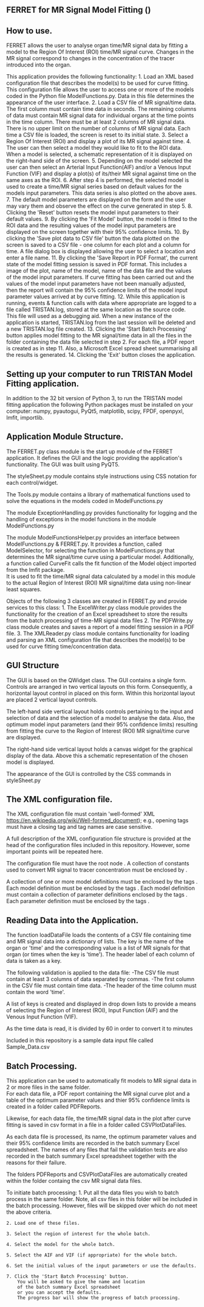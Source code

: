FERRET for MR Signal Model Fitting ()
----------------------
How to use.
------------
   FERRET allows the user to 
   analyse organ time/MR signal data by fitting a model 
   to the Region Of Interest (ROI) time/MR signal curve. 
   Changes in the MR signal correspond to changes in the
   concentration of the tracer introduced into the organ.

   This application provides the following functionality:
		1.  Load an XML based configuration file that describes
			the model(s) to be used for curve fitting. This configuration
			file allows the user to access one or more of the models 
			coded in the Python file ModelFunctions.py.  Data in this
			file determines the appearance of the user interface.
        2.	Load a CSV file of MR signal/time data.  
			The first column must contain time data in seconds. 
			The remaining columns of data must contain MR signal data 
			for individual organs at the time points in the time column. 
			There must be at least 2 columns of MR signal data.  
			There is no upper limit on the number of columns 
			of MR signal data.
			Each time a CSV file is loaded, the screen is reset to its initial state.
        3. Select a Region Of Interest (ROI) and display a plot of its MR signal against
            time.
        4. The user can then select a model they would like to fit to the ROI data.  
            When a model is selected, a schematic representation of it is displayed on the 
            right-hand side of the screen.
        5. Depending on the model selected the user can then select an Arterial Input Function(AIF)
            and/or a Venous Input Function (VIF) and display a plot(s) of its/their MR signal 
            against time on the same axes as the ROI.
        6. After step 4 is performed, the selected model is used to create a time/MR signal series
           based on default values for the models input parameters.  This data series is also plotted 
           on the above axes.
        7. The default model parameters are displayed on the form and the user may vary them
           and observe the effect on the curve generated in step 5.
        8. Clicking the 'Reset' button resets the model input parameters to their default values.
        9. By clicking the 'Fit Model' button, the model is fitted to the ROI data and the resulting
           values of the model input parameters are displayed on the screen together with 
           their 95% confidence limits.
        10. By clicking the 'Save plot data to CSV file' button the data plotted on the screen is saved
            to a CSV file - one column for each plot and a column for time.
            A file dialog box is displayed allowing the user to select a location 
            and enter a file name.
        11. By clicking the 'Save Report in PDF Format', the current state of the model fitting session
            is saved in PDF format.  This includes a image of the plot, name of the model, name of the 
            data file and the values of the model input parameters. If curve fitting has been carried 
            out and the values of the model input parameters have not been manually adjusted, then
            the report will contain the 95% confidence limits of the model input parameter values 
            arrived at by curve fitting.
        12. While this application is running, events & function calls with data where appropriate 
            are logged to a file called TRISTAN.log, stored at the same location as the source code.
            This file will used as a debugging aid. When a new instance of the application is started, 
            TRISTAN.log from the last session will be deleted and a new TRISTAN.log file created.
        13. Clicking the 'Start Batch Processing' button applies model fitting
            to the MR signal/time data in all the files in the folder containing
            the data file selected in step 2.  For each file, a PDF report is created
            as in step 11. Also, a Microsoft Excel spread sheet summarising all
            the results is generated.
        14. Clicking the 'Exit' button closes the application.

Setting up your computer to run TRISTAN Model Fitting application.
-------------------------------------------------------
In addition to the 32 bit version of Python 3, to run the TRISTAN model fitting application
the following Python packages must be installed on your computer:
	numpy,
	pyautogui,
	PyQt5,
	matplotlib,
	scipy,
	FPDF,
	openpyxl,
	lmfit,
	importlib.
		
Application Module Structure.
---------------------------
The FERRET.py class module is the start up module
of the FERRET application. 
It defines the GUI and the logic providing the application's functionality.
The GUI was built using PyQT5.

The styleSheet.py module contains style instructions using 
CSS notation for each control/widget.

The Tools.py module contains a library of mathematical functions
used to solve the equations in the models coded in ModelFunctions.py

The module ExceptionHandling.py provides functionality for 
logging and the handling of exceptions in the model functions
in the module ModelFunctions.py

The module ModelFunctionsHelper.py provides an interface between 
ModelFunctions.py & FERRET.py.  It provides a function, 
called ModelSelector, for selecting the function in ModelFunctions.py 
that determines the MR signal/time curve using a particular model. 
Additionally, a function called CurveFit calls the fit function 
of the Model object imported from the lmfit package.  
It is used to fit the time/MR signal data calculated by a model 
in this module to the actual Region of Interest (ROI) MR signal/time
data using non-linear least squares. 

Objects of the following 3 classes are created in FERRET.py
and provide services to this class:
	1. The ExcelWriter.py class module provides the functionality 
	for the creation of an Excel spreadsheet to store the results 
	from the batch processing of time-MR signal data files
	2. The PDFWrite.py class module creates and saves a report 
	of a model fitting session in a PDF file.
	3. The XMLReader.py class module contains functionality for loading and 
	parsing an XML configuration file that describes the model(s)
	to be used for curve fitting time/concentration data.
  

GUI Structure
--------------
The GUI is based on the QWidget class. The GUI contains a single form.  
Controls are arranged in two vertical layouts on this form.
Consequently, a horizontal layout control in placed on this form. Within this horizontal
layout are placed 2 vertical layout controls.

The left-hand side vertical layout holds controls pertaining to the input and selection of data
and the selection of a model to analyse the data.  Also, the optimum model input parameters 
(and their 95% confidence limits) resulting from fitting the curve to the Region of Interest 
(ROI) MR signal/time curve are displayed.  

The right-hand side vertical layout holds a canvas widget for the graphical
display of the data.  Above this a schematic representation of the chosen 
model is displayed.

The appearance of the GUI is controlled by the CSS commands in styleSheet.py

The XML configuration file.
---------------------------
The XML configuration file must contain 'well-formed' XML 
https://en.wikipedia.org/wiki/Well-formed_document); e.g.,
opening tags must have a closing tag and tag names are 
case sensitive.

A full description of the XML configuration file structure
is provided at the head of the configuration files included
in this repository.  However, some important points will be
repeated here.

The configuration file must have the root node <models></models>.
A collection of constants used to convert MR signal to tracer 
concentration must be enclosed by <constants></constants>.

A collection of one or more model definitions must be enclosed
by the tags <models></models>.  Each model definition must be 
enclosed by the tags <model></model>. 
Each model definition must contain a collection of parameter
definitions enclosed by the tags <parameters></parameters>.
Each parameter definition must be enclosed by the tags
<parameter></parameter>.


Reading Data into the Application.
----------------------------------
The function loadDataFile loads the contents of a CSV file 
containing time and MR signal data into a dictionary of lists. 
The key is the name of the organ or 'time' and the corresponding
value is a list of MR signals for that organ (or times when the 
key is 'time').  The header label of each column of data is
taken as a key.  
        
The following validation is applied to the data file:
    -The CSV file must contain at least 3 columns of data
	separated by commas.
    -The first column in the CSV file must contain time data.
    -The header of the time column must contain the word 'time'.

A list of keys is created and displayed in drop down lists to
provide a means of selecting the Region of Interest (ROI), 
Input Function (AIF) and the Venous Input Function (VIF).

As the time data is read, it is divided by 60 in order to 
convert it to minutes

Included in this repository is a sample data input file 
called Sample_Data.csv

Batch Processing.
-----------------
This application can be used to automatically fit models to
MR signal data in 2 or more files in the same folder.  
For each data file, a PDF report containing the 
MR signal curve plot and a table of the optimum parameter values
and thier 95% confidence limits is created in a folder called PDFReports.  

Likewise, for each data file, the time/MR signal data in the 
plot after curve fitting is saved in csv format in a file 
in a folder called CSVPlotDataFiles.

As each data file is processed, its name, the optimum parameter values
and their 95% confidence limits are recorded in the batch 
summary Excel spreadsheet. 
The names of any files that fail the validation tests are also 
recorded in the batch summary Excel spreadsheet 
together with the reasons for their failure. 

The folders PDFReports and CSVPlotDataFiles are automatically 
created within the folder containg the csv MR signal data files.

To initiate batch processing:
	1. Put all the data files you wish to batch process in the same folder.
		Note, all csv files in this folder will be included in the batch 
		processing. However, files will be skipped over which do not meet
		the above criteria.

	2. Load one of these files. 

	3. Select the region of interest for the whole batch.

	4. Select the model for the whole batch.

	5. Select the AIF and VIF (if appropriate) for the whole batch.

	6. Set the initial values of the input parameters or use the defaults.

	7. Click the 'Start Batch Processing' button.  
		You will be asked to give the name and location
		of the batch summary Excel spreadsheet
		or you can accept the defaults.
		The progress bar will show the progress of batch processing.



